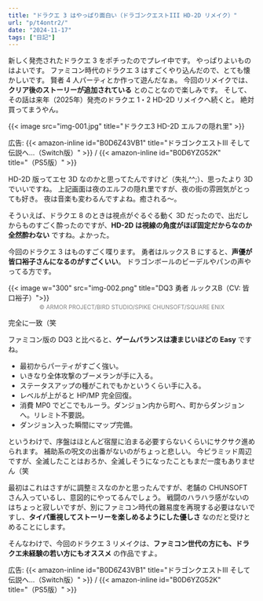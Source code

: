 ```yaml
---
title: "ドラクエ 3 はやっぱり面白い（ドラゴンクエストIII HD-2D リメイク）"
url: "p/t4ontr2/"
date: "2024-11-17"
tags: ["日記"]
---
```


新しく発売されたドラクエ 3 をポチったのでプレイ中です。
やっぱりよいものはよいです。
ファミコン時代のドラクエ 3 はすごくやり込んだので、とても懐かしいです。
賢者 4 人パーティとか作って遊んだなぁ。
今回のリメイクでは、__クリア後のストーリーが追加されている__ とのことなので楽しみです。
そして、その話は来年（2025年）発売のドラクエ 1・2 HD-2D リメイクへ続くと。
絶対買ってまうやん。

{{< image src="img-001.jpg" title="ドラクエ3 HD-2D エルフの隠れ里" >}}

広告: {{< amazon-inline id="B0D6Z43VB1" title="ドラゴンクエストIII そして伝説へ...（Switch版）" >}} / {{< amazon-inline id="B0D6YZG52K" title="（PS5版）" >}}

HD-2D 版ってエセ 3D なのかと思ってたんですけど（失礼^^;）、思ったより 3D でいいですね。
上記画面は夜のエルフの隠れ里ですが、夜の街の雰囲気がとっても好き。
夜は音楽も変わるんですよね。癒される〜。

そういえば、ドラクエ 8 のときは視点がぐるぐる動く 3D だったので、出だしからものすごく酔ったのですが、__HD-2D は視線の角度がほぼ固定だからなのか全然酔わない__ ですね。よかった。

今回のドラクエ 3 はものすごく喋ります。
勇者はルックス B にすると、__声優が皆口裕子さんになるのがすごくいい__。
ドラゴンボールのビーデルやパンの声やってる方です。

{{< image w="300" src="img-002.png" title="DQ3 勇者 ルックスB（CV: 皆口裕子）">}}
<div style="margin-top: -1em; font-size: smaller; color:gray; text-align:center;">© ARMOR PROJECT/BIRD STUDIO/SPIKE CHUNSOFT/SQUARE ENIX</div>

完全に一致（笑

ファミコン版の DQ3 と比べると、__ゲームバランスは凄まじいほどの Easy__ ですね。

- 最初からパーティがすごく強い。
- いきなり全体攻撃のブーメランが手に入る。
- ステータスアップの種がこれでもかというくらい手に入る。
- レベルが上がると HP/MP 完全回復。
- 消費 MP0 でどこでもルーラ。ダンジョン内から町へ、町からダンジョンへ。リレミト不要説。
- ダンジョン入った瞬間にマップ完備。

というわけで、序盤はほとんど宿屋に泊まる必要すらないくらいにサクサク進められます。
補助系の呪文の出番がないのがちょっと悲しい。
今ピラミッド周辺ですが、全滅したことはおろか、全滅しそうになったこともまだ一度もありません（笑

最初はこれはさすがに調整ミスなのかと思ったんですが、老舗の CHUNSOFT さん入っているし、意図的にやってるんでしょう。
戦闘のハラハラ感がないのはちょっと寂しいですが、別にファミコン時代の難易度を再現する必要はないですし、__タイパ重視してストーリーを楽しめるようにした優しさ__ なのだと受けとめることにします。

そんなわけで、今回のドラクエ 3 リメイクは、__ファミコン世代の方にも、ドラクエ未経験の若い方にもオススメ__ の作品ですよ。

広告: {{< amazon-inline id="B0D6Z43VB1" title="ドラゴンクエストIII そして伝説へ...（Switch版）" >}} / {{< amazon-inline id="B0D6YZG52K" title="（PS5版）" >}}

